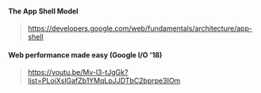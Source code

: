 ####  The App Shell Model

> https://developers.google.com/web/fundamentals/architecture/app-shell

#### Web performance made easy (Google I/O '18)

> https://youtu.be/Mv-l3-tJgGk?list=PLoiXslGafZb1YMqLpJJDTbC2bprpe3IOm
